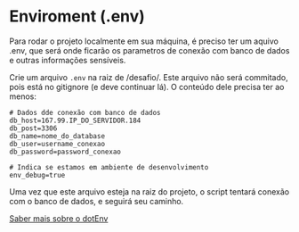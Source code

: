 # Enviroment (.env)

Para rodar o projeto localmente em sua máquina, é preciso ter um aquivo .env, que será onde ficarão os parametros de conexão com banco de dados e outras informações sensíveis.

Crie um arquivo ```.env``` na raiz de /desafio/. Este arquivo não será commitado, pois está no gitignore (e deve continuar lá). O conteúdo dele precisa ter ao menos:

```
# Dados dde conexão com banco de dados
db_host=167.99.IP_DO_SERVIDOR.184
db_post=3306
db_name=nome_do_database
db_user=username_conexao
db_password=password_conexao

# Indica se estamos em ambiente de desenvolvimento
env_debug=true
```

Uma vez que este arquivo esteja na raiz do projeto, o script tentará conexão com o banco de dados, e seguirá seu caminho.

[Saber mais sobre o dotEnv](https://github.com/vlucas/phpdotenv)
